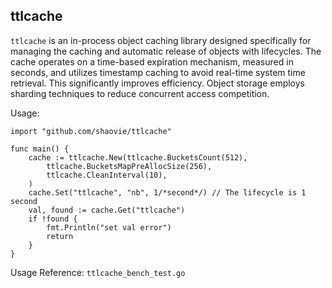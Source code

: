 ## ttlcache

`ttlcache` is an in-process object caching library designed specifically for managing the caching and automatic release of objects with lifecycles. The cache operates on a time-based expiration mechanism, measured in seconds, and utilizes timestamp caching to avoid real-time system time retrieval. This significantly improves efficiency. Object storage employs sharding techniques to reduce concurrent access competition.

Usage:
```
import "github.com/shaovie/ttlcache"

func main() {
	cache := ttlcache.New(ttlcache.BucketsCount(512),
		ttlcache.BucketsMapPreAllocSize(256),
		ttlcache.CleanInterval(10),
	)
	cache.Set("ttlcache", "nb", 1/*second*/) // The lifecycle is 1 second
	val, found := cache.Get("ttlcache")
	if !found {
		fmt.Println("set val error")
		return
	}
}
```

Usage Reference: `ttlcache_bench_test.go`
